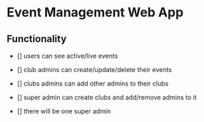 # Event Management Web App

## Functionality

- [] users can see active/live events

- [] club admins can create/update/delete their events

- [] clubs admins can add other admins to their clubs

- [] super admin can create clubs and add/remove admins to it

- [] there will be one super admin

